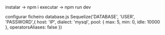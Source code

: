 instalar
    -> npm i
executar
    -> npm run dev






configurar ficheiro database.js
    Sequelize('DATABASE', 'USER', 'PASSWORD',{
    host: 'IP',
    dialect: 'mysql', 
    pool: {
        max: 5,
        min: 0,
        idle: 10000
    },
    operatorsAliases: false
})
